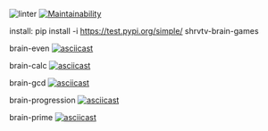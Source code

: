 ![linter](https://github.com/shrvtv/python-project-lvl1/workflows/linter/badge.svg)
[![Maintainability](https://api.codeclimate.com/v1/badges/a99a88d28ad37a79dbf6/maintainability)](https://codeclimate.com/github/codeclimate/codeclimate/maintainability)

install: pip install -i https://test.pypi.org/simple/ shrvtv-brain-games

brain-even
[![asciicast](https://asciinema.org/a/345335.svg)](https://asciinema.org/a/345335)

brain-calc
[![asciicast](https://asciinema.org/a/345357.svg)](https://asciinema.org/a/345357)

brain-gcd
[![asciicast](https://asciinema.org/a/345406.svg)](https://asciinema.org/a/345406)

brain-progression
[![asciicast](https://asciinema.org/a/345423.svg)](https://asciinema.org/a/345423)

brain-prime
[![asciicast](https://asciinema.org/a/345434.svg)](https://asciinema.org/a/345434)
